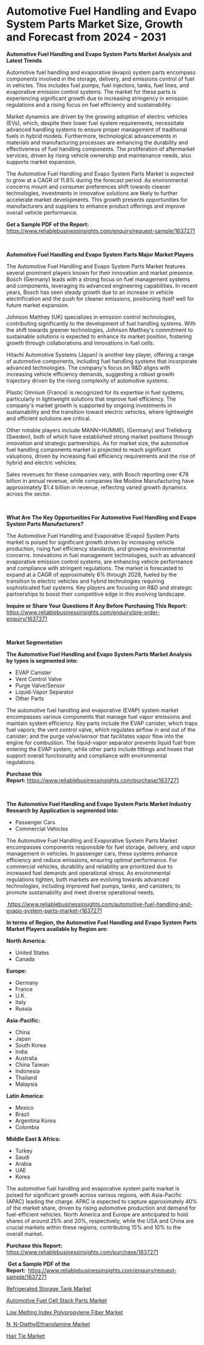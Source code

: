 <p><h1>Automotive Fuel Handling and Evapo System Parts Market Size, Growth and Forecast from 2024 - 2031</h1></p><p><strong>Automotive Fuel Handling and Evapo System Parts Market Analysis and Latest Trends</strong></p>
<p><p>Automotive fuel handling and evaporative (evapo) system parts encompass components involved in the storage, delivery, and emissions control of fuel in vehicles. This includes fuel pumps, fuel injectors, tanks, fuel lines, and evaporative emission control systems. The market for these parts is experiencing significant growth due to increasing stringency in emission regulations and a rising focus on fuel efficiency and sustainability.</p><p>Market dynamics are driven by the growing adoption of electric vehicles (EVs), which, despite their lower fuel system requirements, necessitate advanced handling systems to ensure proper management of traditional fuels in hybrid models. Furthermore, technological advancements in materials and manufacturing processes are enhancing the durability and effectiveness of fuel handling components. The proliferation of aftermarket services, driven by rising vehicle ownership and maintenance needs, also supports market expansion.</p><p>The Automotive Fuel Handling and Evapo System Parts Market is expected to grow at a CAGR of 11.8% during the forecast period. As environmental concerns mount and consumer preferences shift towards cleaner technologies, investments in innovative solutions are likely to further accelerate market developments. This growth presents opportunities for manufacturers and suppliers to enhance product offerings and improve overall vehicle performance.</p></p>
<p><strong>Get a Sample PDF of the Report:&nbsp;</strong> <a href="https://www.reliablebusinessinsights.com/enquiry/request-sample/1637271">https://www.reliablebusinessinsights.com/enquiry/request-sample/1637271</a></p>
<p>&nbsp;</p>
<p><strong>Automotive Fuel Handling and Evapo System Parts Major Market Players</strong></p>
<p><p>The Automotive Fuel Handling and Evapo System Parts Market features several prominent players known for their innovation and market presence. Bosch (Germany) leads with a strong focus on fuel management systems and components, leveraging its advanced engineering capabilities. In recent years, Bosch has seen steady growth due to an increase in vehicle electrification and the push for cleaner emissions, positioning itself well for future market expansion.</p><p>Johnson Matthey (UK) specializes in emission control technologies, contributing significantly to the development of fuel handling systems. With the shift towards greener technologies, Johnson Matthey's commitment to sustainable solutions is expected to enhance its market position, fostering growth through collaborations and innovations in fuel cells.</p><p>Hitachi Automotive Systems (Japan) is another key player, offering a range of automotive components, including fuel handling systems that incorporate advanced technologies. The company's focus on R&D aligns with increasing vehicle efficiency demands, suggesting a robust growth trajectory driven by the rising complexity of automotive systems.</p><p>Plastic Omnium (France) is recognized for its expertise in fuel systems, particularly in lightweight solutions that improve fuel efficiency. The company's market growth is supported by ongoing investments in sustainability and the transition toward electric vehicles, where lightweight and efficient solutions are critical.</p><p>Other notable players include MANN+HUMMEL (Germany) and Trelleborg (Sweden), both of which have established strong market positions through innovation and strategic partnerships. As for market size, the automotive fuel handling components market is projected to reach significant valuations, driven by increasing fuel efficiency requirements and the rise of hybrid and electric vehicles.</p><p>Sales revenues for these companies vary, with Bosch reporting over €78 billion in annual revenue, while companies like Modine Manufacturing have approximately $1.4 billion in revenue, reflecting varied growth dynamics across the sector.</p></p>
<p>&nbsp;</p>
<p><strong>What Are The Key Opportunities For Automotive Fuel Handling and Evapo System Parts Manufacturers?</strong></p>
<p><p>The Automotive Fuel Handling and Evaporative (Evapo) System Parts market is poised for significant growth driven by increasing vehicle production, rising fuel efficiency standards, and growing environmental concerns. Innovations in fuel management technologies, such as advanced evaporative emission control systems, are enhancing vehicle performance and compliance with stringent regulations. The market is forecasted to expand at a CAGR of approximately 6% through 2028, fueled by the transition to electric vehicles and hybrid technologies requiring sophisticated fuel systems. Key players are focusing on R&D and strategic partnerships to boost their competitive edge in this evolving landscape.</p></p>
<p><strong>Inquire or Share Your Questions If Any Before Purchasing This Report:</strong> <a href="https://www.reliablebusinessinsights.com/enquiry/pre-order-enquiry/1637271">https://www.reliablebusinessinsights.com/enquiry/pre-order-enquiry/1637271</a></p>
<p>&nbsp;</p>
<p><strong>Market Segmentation</strong></p>
<p><strong>The Automotive Fuel Handling and Evapo System Parts Market Analysis by types is segmented into:</strong></p>
<p><ul><li>EVAP Canister</li><li>Vent Control Valve</li><li>Purge Valve/Sensor</li><li>Liquid-Vapor Separator</li><li>Other Parts</li></ul></p>
<p><p>The automotive fuel handling and evaporative (EVAP) system market encompasses various components that manage fuel vapor emissions and maintain system efficiency. Key parts include the EVAP canister, which traps fuel vapors; the vent control valve, which regulates airflow in and out of the canister; and the purge valve/sensor that facilitates vapor flow into the engine for combustion. The liquid-vapor separator prevents liquid fuel from entering the EVAP system, while other parts include fittings and hoses that support overall functionality and compliance with environmental regulations.</p></p>
<p><strong>Purchase this Report:&nbsp;</strong><a href="https://www.reliablebusinessinsights.com/purchase/1637271">https://www.reliablebusinessinsights.com/purchase/1637271</a></p>
<p>&nbsp;</p>
<p><strong>The Automotive Fuel Handling and Evapo System Parts Market Industry Research by Application is segmented into:</strong></p>
<p><ul><li>Passenger Cars</li><li>Commercial Vehicles</li></ul></p>
<p><p>The Automotive Fuel Handling and Evaporative System Parts Market encompasses components responsible for fuel storage, delivery, and vapor management in vehicles. In passenger cars, these systems enhance efficiency and reduce emissions, ensuring optimal performance. For commercial vehicles, durability and reliability are prioritized due to increased fuel demands and operational stress. As environmental regulations tighten, both markets are evolving towards advanced technologies, including improved fuel pumps, tanks, and canisters, to promote sustainability and meet diverse operational needs.</p></p>
<p><a href="https://www.reliablebusinessinsights.com/automotive-fuel-handling-and-evapo-system-parts-market-r1637271">&nbsp;https://www.reliablebusinessinsights.com/automotive-fuel-handling-and-evapo-system-parts-market-r1637271</a></p>
<p><strong>In terms of Region, the Automotive Fuel Handling and Evapo System Parts Market Players available by Region are:</strong></p>
<p>
    <p> <strong> North America: </strong>
        <ul>
            <li>United States</li>
            <li>Canada</li>
        </ul>
        </p> 
    <p> <strong> Europe: </strong>
        <ul>
            <li>Germany</li>
            <li>France</li>
            <li>U.K.</li>
            <li>Italy</li>
            <li>Russia</li>
        </ul>
        </p> 
    <p> <strong> Asia-Pacific: </strong>
        <ul>
            <li>China</li>
            <li>Japan</li>
            <li>South Korea</li>
            <li>India</li>
            <li>Australia</li>
            <li>China Taiwan</li>
            <li>Indonesia</li>
            <li>Thailand</li>
            <li>Malaysia</li>
        </ul>
        </p> 
    <p> <strong> Latin America: </strong>
        <ul>
            <li>Mexico</li>
            <li>Brazil</li>
            <li>Argentina Korea</li>
            <li>Colombia</li>
        </ul>
        </p> 
    <p> <strong> Middle East & Africa: </strong>
        <ul>
            <li>Turkey</li>
            <li>Saudi</li>
            <li>Arabia</li>
            <li>UAE</li>
            <li>Korea</li>
        </ul>
    </p>
    </p>
<p><p>The automotive fuel handling and evaporative system parts market is poised for significant growth across various regions, with Asia-Pacific (APAC) leading the charge. APAC is expected to capture approximately 40% of the market share, driven by rising automotive production and demand for fuel-efficient vehicles. North America and Europe are anticipated to hold shares of around 25% and 20%, respectively, while the USA and China are crucial markets within these regions, contributing 15% and 10% to the overall market.</p></p>
<p><strong>Purchase this Report: </strong><a href="https://www.reliablebusinessinsights.com/purchase/1637271">https://www.reliablebusinessinsights.com/purchase/1637271</a></p>
<p>&nbsp;<strong>Get a Sample PDF of the Report:&nbsp;&nbsp;</strong><a href="https://www.reliablebusinessinsights.com/enquiry/request-sample/1637271">https://www.reliablebusinessinsights.com/enquiry/request-sample/1637271</a></p>
<p><strong></strong></p>
<p><p><a href="https://www.linkedin.com/pulse/unlocking-growth-potential-market-strategic-analysis-refrigerated-rhvee?trackingId=WWZ5gjODSfq%2BQ3LDLfCAqA%3D%3D">Refrigerated Storage Tank Market</a></p><p><a href="https://github.com/LilianFaulkner65/Market-Research-Report-List-1/blob/main/automotive-fuel-cell-stack-parts-market.md">Automotive Fuel Cell Stack Parts Market</a></p><p><a href="https://medium.com/@ykjnlvpu41/low-melting-index-polypropylene-fiber-industry-analysis-report-its-market-size-growing-with-a-cagr-10ffe9c7edc7">Low Melting Index Polypropylene Fiber Market</a></p><p><a href="https://medium.com/@ykjnlvpu41/global-n-n-diethyl-ethanolamine-market-size-is-expected-to-experience-a-cagr-of-14-6-5087285ecaa9?postPublishedType=repub">N, N-Diethyl­Ethanolamine Market</a></p><p><a href="https://issuu.com/reportprime-2/docs/hair-tie-market-size-2030.pptx_ea4bab872f89d6">Hair Tie Market</a></p></p>